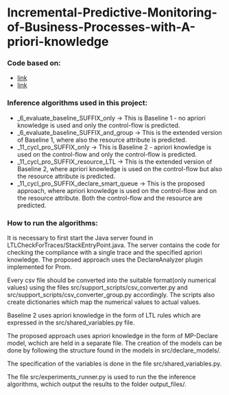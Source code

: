 # Incremental-Predictive-Monitoring-of-Business-Processes-with-A-priori-knowledge

### Code based on:

* [link](https://github.com/yesanton/Process-Sequence-Prediction-with-A-priori-knowledge)
* [link](https://github.com/verenich/ProcessSequencePrediction)

### Inference algorithms used in this project:

* _6_evaluate_baseline_SUFFIX_only -> This is Baseline 1 - no apriori knowledge is used and only the control-flow is predicted.
* _6_evaluate_baseline_SUFFIX_and_group -> This is the extended version of Baseline 1, where also the resource attribute is predicted.
* _11_cycl_pro_SUFFIX_only -> This is Baseline 2 - apriori knowledge is used on the control-flow and only the control-flow is predicted.
* _11_cycl_pro_SUFFIX_resource_LTL -> This is the extended version of Baseline 2, where apriori knowledge is used on the control-flow but also the resource attribute is predicted.
* _11_cycl_pro_SUFFIX_declare_smart_queue -> This is the proposed approach, where apriori knowledge is used on the control-flow and on the resource attribute. Both the control-flow and the resource are predicted.

### How to run the algorithms:

It is necessary to first start the Java server found in LTLCheckForTraces/StackEntryPoint.java. The server contains the code for checking the compliance with a single trace and the specified apriori knowledge. The proposed approach uses the DeclareAnalyzer plugin implemented for Prom. 

Every csv file should be converted into the suitable format(only numerical values) using the files src/support_scripts/csv_converter.py and src/support_scripts/csv_converter_group.py accordingly. The scripts also create dictionaries which map the numerical values to actual values.

Baseline 2 uses apriori knowledge in the form of LTL rules which are expressed in the src/shared_variables.py file. 

The proposed approach uses apriori knowledge in the form of MP-Declare model, wchich are held in a separate file. The creation of the models can be done by following the structure found in the models in src/declare_models/.

The specification of the variables is done in the file src/shared_variables.py.

The file src/experiments_runner.py is used to run the the inference algorithms, wchich output the results to the folder output_files/.

